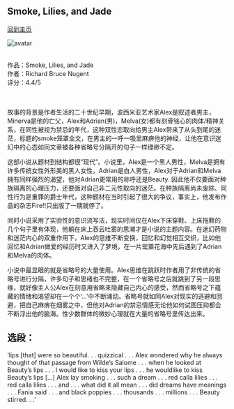 ## Smoke, Lilies, and Jade
[回到主页](https://boheme130.github.io/Fiction.git.io/)

![avatar](https://ih1.redbubble.net/image.1609022464.6735/poster,504x498,f8f8f8-pad,600x600,f8f8f8.u1.jpg)
<br>
<br>

作品：Smoke, Lilies, and Jade <br>
作者：Richard Bruce Nugent <br>
评分：4.4/5 <br>
<br>
<br>


故事的背景是作者生活的二十世纪早期，波西米亚艺术家Alex是叙述者男主，Minerva是他的亡父，Alex和Adrian(男)，Melva(女)都有刻骨铭心的肉体/精神关系，在同性被视为禁忌的年代，这种双性恋取向给男主Alex带来了从头到尾的迷茫，标题的smoke笼罩全文，在男主的一呼一吸里麻痹他的神经，让他在意识迷幻中的心态如同文章被各种省略号分隔开的句子一样缥缈不定。

这部小说从题材到结构都很”现代”。小说里，Alex是一个黑人男性，Melva是拥有许多传统女性外形美的黑人女性，Adrian是白人男性，Alex对于Adrian和Melva拥有同样强烈的渴望，他对Adrian更常用的称呼还是Beauty. 因此他不仅要面对种族隔离的心理压力，还要面对自己非二元性取向的迷茫。在种族隔离尚未废除、同性行为是重罪的爵士年代，这种题材在当时引起了很大的争议，事实上，他发布作品的杂志Fire!!只出版了一期就停了。

同时小说采用了实验性的意识流写法，现实时间仅在Alex下床穿鞋、上床拖鞋的几个句子里有体现，他躺在床上吞云吐雾的思潮才是小说的主题内容。在迷幻药物和迷茫内心的双重作用下，Alex的思维不断变换，回忆和幻觉相互交织，比如他回忆和Adrian做爱的经历时又进入了梦境，在一片罂粟花海中先后遇到了Adrian和Melva的肉体。

小说中最显眼的就是省略号的大量使用。Alex思维在跳跃时作者用了非传统的省略号进行分隔，许多句子和思绪也不完整，在一个省略号之后就跳到了另一段思维，就好像主人公Alex在刻意用省略来隐藏自己内心的感受，然而省略号之下蕴藏的情绪和渴望却在一个个‘…’中不断涌动。省略号就如同Alex对现实的逃避和回避，把自己麻痹在烟雾之中，但他对Adrian的禁忌情感无论他如何试图压抑都会不断浮出他的脑海。性少数群体的微妙心理就在大量的省略号里传达出来。

## 选段：
‘lips [that] were so beautiful. . . quizzical . . . Alex wondered why he always thought of that passage from Wilde’s Salome . . . when he looked at Beauty’s lips . . .  I would like to kiss your lips . . . he wouldlike to kiss Beauty’s lips […] Alex lay smoking . . . such a dream . . . red calla lilies . . . red calla lilies . . . and . . .  what did it all mean . . . did dreams have meanings . . . Fania said . . . and black poppies . . . thousands . . . millions . . . Beauty stirred. . .’


